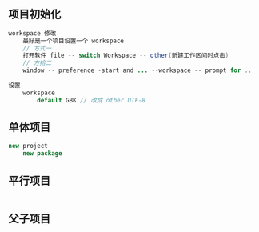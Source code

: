 ## 项目初始化

```java
workspace 修改
    最好是一个项目设置一个 workspace 
    // 方式一
    打开软件 file -- switch Workspace -- other(新建工作区间时点击)
	// 方拾二
	window -- preference -start and ... --workspace -- prompt for ..        
    
设置
    workspace
    	default GBK // 改成 other UTF-8
```

## 单体项目

```java
new project 
    new package
```



## 平行项目

```java
```



## 父子项目

```java
```

